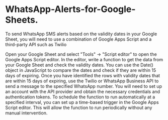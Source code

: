 # WhatsApp-Alerts-for-Google-Sheets.
To send WhatsApp SMS alerts based on the validity dates in your Google Sheet, you will need to use a combination of Google Apps Script and a third-party API such as Twilio

Open your Google Sheet and select "Tools" -> "Script editor" to open the Google Apps Script editor.
In the editor, write a function to get the data from your Google Sheet and check the validity dates. You can use the Date() object in JavaScript to compare the dates and check if they are within 15 days of expiring.
Once you have identified the rows with validity dates that are within 15 days of expiring, use the Twilio or WhatsApp Business API to send a message to the specified WhatsApp number. You will need to set up an account with the API provider and obtain the necessary credentials and authentication tokens.
To schedule the function to run automatically at a specified interval, you can set up a time-based trigger in the Google Apps Script editor. This will allow the function to run periodically without any manual intervention.
